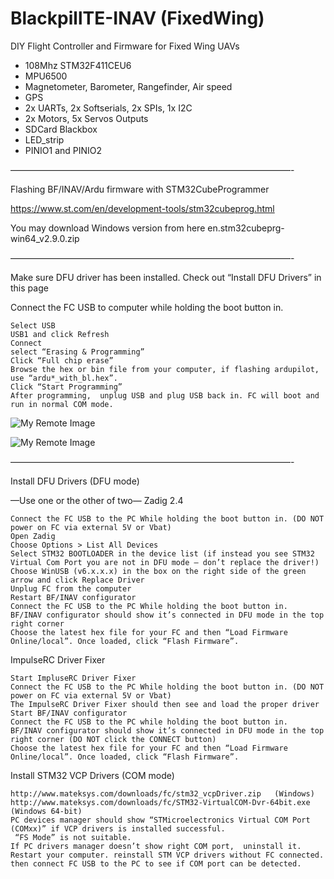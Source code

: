 # BlackpillTE-INAV (FixedWing)
DIY Flight Controller and Firmware for Fixed Wing UAVs

* 108Mhz STM32F411CEU6
* MPU6500
* Magnetometer, Barometer, Rangefinder, Air speed
* GPS
* 2x UARTs, 2x Softserials, 2x SPIs, 1x I2C
* 2x Motors, 5x Servos Outputs
* SDCard Blackbox
* LED_strip
* PINIO1 and PINIO2


————————————————————————————————-

Flashing BF/INAV/Ardu firmware with STM32CubeProgrammer

https://www.st.com/en/development-tools/stm32cubeprog.html

You may download Windows version from here  en.stm32cubeprg-win64_v2.9.0.zip

————————————————————————————————-

Make sure DFU driver has been installed. Check out “Install DFU Drivers” in this page

Connect the FC USB to computer while holding the boot button in.

    Select USB
    USB1 and click Refresh
    Connect
    select “Erasing & Programming”
    Click “Full chip erase”
    Browse the hex or bin file from your computer, if flashing ardupilot, use “ardu*_with_bl.hex”.
    Click “Start Programming”
    After programming,  unplug USB and plug USB back in. FC will boot and run in normal COM mode.

![My Remote Image](https://github.com/EonClaw/BlackpillTE-INAV-FixedWing-/blob/main/stm32CubeProg-1.jpg?dl=0)

![My Remote Image](https://github.com/EonClaw/BlackpillTE-INAV-FixedWing-/blob/main/stm32CubeProg-2.jpg?dl=0)

————————————————————————————————-

Install DFU Drivers (DFU mode)

—Use one or the other of two—
Zadig 2.4

    Connect the FC USB to the PC While holding the boot button in. (DO NOT power on FC via external 5V or Vbat)
    Open Zadig
    Choose Options > List All Devices
    Select STM32 BOOTLOADER in the device list (if instead you see STM32 Virtual Com Port you are not in DFU mode – don’t replace the driver!)
    Choose WinUSB (v6.x.x.x) in the box on the right side of the green arrow and click Replace Driver
    Unplug FC from the computer
    Restart BF/INAV configurator
    Connect the FC USB to the PC While holding the boot button in.
    BF/INAV configurator should show it’s connected in DFU mode in the top right corner
    Choose the latest hex file for your FC and then “Load Firmware Online/local”. Once loaded, click “Flash Firmware”.

ImpulseRC Driver Fixer

    Start ImpluseRC Driver Fixer
    Connect the FC USB to the PC While holding the boot button in. (DO NOT power on FC via external 5V or Vbat)
    The ImpulseRC Driver Fixer should then see and load the proper driver
    Start BF/INAV configurator
    Connect the FC USB to the PC while holding the boot button in.
    BF/INAV configurator should show it’s connected in DFU mode in the top right corner (DO NOT click the CONNECT button)
    Choose the latest hex file for your FC and then “Load Firmware Online/local”. Once loaded, click “Flash Firmware”.

Install STM32 VCP Drivers (COM mode)

    http://www.mateksys.com/downloads/fc/stm32_vcpDriver.zip   (Windows)
    http://www.mateksys.com/downloads/fc/STM32-VirtualCOM-Dvr-64bit.exe (Windows 64-bit)
    PC devices manager should show “STMicroelectronics Virtual COM Port (COMxx)” if VCP drivers is installed successful.
     “FS Mode” is not suitable.
    If PC drivers manager doesn’t show right COM port,  uninstall it.
    Restart your computer. reinstall STM VCP drivers without FC connected.  then connect FC USB to the PC to see if COM port can be detected.

